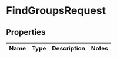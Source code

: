 

# FindGroupsRequest

## Properties

Name | Type | Description | Notes
------------ | ------------- | ------------- | -------------



